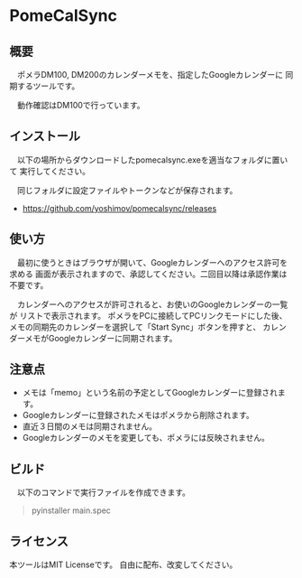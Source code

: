 PomeCalSync
===========

## 概要

　ポメラDM100, DM200のカレンダーメモを、指定したGoogleカレンダーに
同期するツールです。

　動作確認はDM100で行っています。

## インストール

　以下の場所からダウンロードしたpomecalsync.exeを適当なフォルダに置いて
実行してください。

　同じフォルダに設定ファイルやトークンなどが保存されます。

- <https://github.com/yoshimov/pomecalsync/releases>

## 使い方

　最初に使うときはブラウザが開いて、Googleカレンダーへのアクセス許可を求める
画面が表示されますので、承認してください。二回目以降は承認作業は不要です。

　カレンダーへのアクセスが許可されると、お使いのGoogleカレンダーの一覧が
リストで表示されます。
ポメラをPCに接続してPCリンクモードにした後、
メモの同期先のカレンダーを選択して「Start Sync」ボタンを押すと、
カレンダーメモがGoogleカレンダーに同期されます。

## 注意点

- メモは「memo」という名前の予定としてGoogleカレンダーに登録されます。
- Googleカレンダーに登録されたメモはポメラから削除されます。
- 直近３日間のメモは同期されません。
- Googleカレンダーのメモを変更しても、ポメラには反映されません。

## ビルド

　以下のコマンドで実行ファイルを作成できます。

> pyinstaller main.spec

## ライセンス

本ツールはMIT Licenseです。
自由に配布、改変してください。
